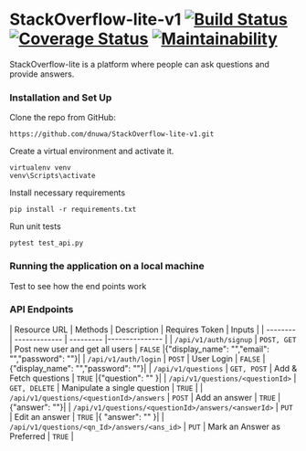 # StackOverflow-lite-v1         [![Build Status](https://travis-ci.org/dnuwa/StackOverflow-lite-v1.svg?branch=develop)](https://travis-ci.org/dnuwa/StackOverflow-lite-v1)           [![Coverage Status](https://coveralls.io/repos/github/dnuwa/StackOverflow-lite-v1/badge.svg?branch=master)](https://coveralls.io/github/dnuwa/StackOverflow-lite-v1?branch=develop)          [![Maintainability](https://api.codeclimate.com/v1/badges/435ecbae727fc0572738/maintainability)](https://codeclimate.com/github/dnuwa/StackOverflow-lite-v1/maintainability)       
StackOverflow-lite is a platform where people can ask questions and provide answers. 

### Installation and Set Up

Clone the repo from GitHub:

```
https://github.com/dnuwa/StackOverflow-lite-v1.git

```

Create a virtual environment and activate it.

```
virtualenv venv
venv\Scripts\activate

```

Install necessary requirements

```
pip install -r requirements.txt

```

Run unit tests

```
pytest test_api.py

```

### Running the application on a local machine

Test to see how the end points work

### API Endpoints

| Resource URL | Methods | Description | Requires Token | Inputs |
| -------- | ------------- | --------- |--------------- |
| `/api/v1/auth/signup` | `POST, GET`  | Post new user and get all users | `FALSE` |{"display_name": "","email": "","password": ""}|
| `/api/v1/auth/login` | `POST`  | User Login | `FALSE` |{"display_name": "","password": ""}|
| `/api/v1/questions` | `GET, POST` | Add & Fetch questions | `TRUE` |{"question": "" }|
| `/api/v1/questions/<questionId>` | `GET, DELETE` | Manipulate a single question | `TRUE` |
| `/api/v1/questions/<questionId>/answers` | `POST` | Add an answer | `TRUE` |{"answer": ""}|
| `/api/v1/questions/<questionId>/answers/<answerId>` | `PUT` | Edit an answer | `TRUE` |{ "answer": "" }|
| `/api/v1/questions/<qn_Id>/answers/<ans_id>` | `PUT` | Mark an Answer as Preferred | `TRUE` |